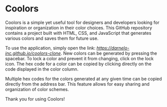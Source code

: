 # Coolors

Coolors is a simple yet useful tool for designers and developers looking for inspiration or organization in their color choices. This GitHub repository contains a project built with HTML, CSS, and JavaScript that generates various colors and saves them for future use.

To use the application, simply open the link: _https://darnelo-inc.github.io/coolors-clone_. New colors can be generated by pressing the spacebar. To lock a color and prevent it from changing, click on the lock icon. The hex code for a color can be copied by clicking directly on the code displayed in the color column.

Multiple hex codes for the colors generated at any given time can be copied directly from the address bar. This feature allows for easy sharing and organization of color schemes.

Thank you for using Coolors!
